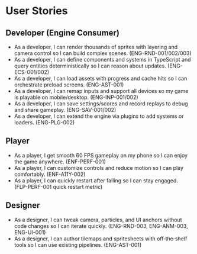 # User Stories

## Developer (Engine Consumer)

- As a developer, I can render thousands of sprites with layering and camera control so I can build complex scenes. (ENG-RND-001/002/003)
- As a developer, I can define components and systems in TypeScript and query entities deterministically so I can reason about updates. (ENG-ECS-001/002)
- As a developer, I can load assets with progress and cache hits so I can orchestrate preload screens. (ENG-AST-001)
- As a developer, I can remap inputs and support all devices so my game is playable on mobile/desktop. (ENG-INP-001/002)
- As a developer, I can save settings/scores and record replays to debug and share gameplay. (ENG-SAV-001/002)
- As a developer, I can extend the engine via plugins to add systems or loaders. (ENG-PLG-002)

## Player

- As a player, I get smooth 60 FPS gameplay on my phone so I can enjoy the game anywhere. (ENF-PERF-001)
- As a player, I can customize controls and reduce motion so I can play comfortably. (ENF-A11Y-002)
- As a player, I can quickly restart after failing so I can stay engaged. (FLP-PERF-001 quick restart metric)

## Designer

- As a designer, I can tweak camera, particles, and UI anchors without code changes so I can iterate quickly. (ENG-RND-003, ENG-ANM-003, ENG-UI-001)
- As a designer, I can author tilemaps and spritesheets with off‑the‑shelf tools so I can use existing pipelines. (ENG-AST-001)
